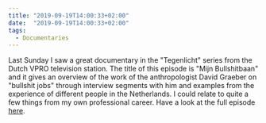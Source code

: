 ```yaml
---
title: "2019-09-19T14:00:33+02:00"
date:  "2019-09-19T14:00:33+02:00"
tags:
  - Documentaries
---
```


Last Sunday I saw a great documentary in the "Tegenlicht" series from the Dutch VPRO television station. The title of this episode is "Mijn Bullshitbaan" and it gives an overview of the work of the anthropologist David Graeber on "bullshit jobs" through interview segments with him and examples from the experience of different people in the Netherlands. I could relate to quite a few things from my own professional career. Have a look at the full episode [here](https://www.vpro.nl/programmas/tegenlicht/kijk/afleveringen/2018-2019/Mijn-bullshitbaan.html).
